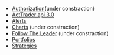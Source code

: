 - [Authorization](auth/)(under constraction)
- [ActTrader api 3.0](acttrader-api/)
- [Alerts](alerts/)
- [Charts](charts/) (under constraction)
- [Follow The Leader](ftl/) (under constraction)
- [Portfolios](portfolios/)
- [Strategies](strategies/) 
